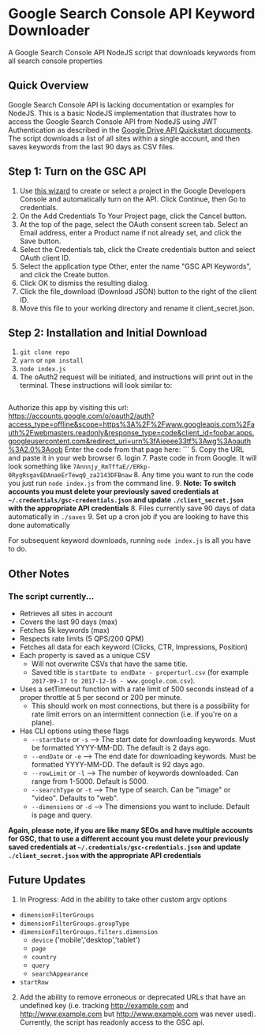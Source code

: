 # Google Search Console API Keyword Downloader

A Google Search Console API NodeJS script that downloads keywords from all search console properties

## Quick Overview

Google Search Console API is lacking documentation or examples for NodeJS. This is a basic NodeJS implementation that illustrates how to access the Google Search Console API from NodeJS using JWT Authentication as described in the [Google Drive API Quickstart documents](https://developers.google.com/drive/v3/web/quickstart/nodejs). The script downloads a list of all sites within a single account, and then saves keywords from the last 90 days as CSV files.

## Step 1: Turn on the GSC API
1. Use [this wizard](https://console.developers.google.com/start/api?id=webmasters) to create or select a project in the Google Developers Console and automatically turn on the API. Click Continue, then Go to credentials.
2. On the Add Credentials To Your Project page, click the Cancel button.
3. At the top of the page, select the OAuth consent screen tab. Select an Email address, enter a Product name if not already set, and click the Save button.
4. Select the Credentials tab, click the Create credentials button and select OAuth client ID.
5. Select the application type Other, enter the name "GSC API Keywords", and click the Create button.
6. Click OK to dismiss the resulting dialog.
7. Click the file_download (Download JSON) button to the right of the client ID.
8. Move this file to your working directory and rename it client_secret.json.

## Step 2: Installation and Initial Download

1. `git clone repo` 
2. `yarn` or `npm install`
3. `node index.js`
4. The oAuth2 request will be initiated, and instructions will print out in the terminal. These instructions will look similar to:
    ``` 
Authorize this app by visiting this url:  https://accounts.google.com/o/oauth2/auth?access_type=offline&scope=https%3A%2F%2Fwww.googleapis.com%2Fauth%2Fwebmasters.readonly&response_type=code&client_id=foobar.apps.googleusercontent.com&redirect_uri=urn%3fAieeee33tf%3Awg%3Aoauth%3A2.0%3Aoob Enter the code from that page here:
    ```
5. Copy the URL and paste it in your web browser 
6. login
7. Paste code in from Google. It will look something like `7Annnjy_RmTffaE//ERkp-0RygRsgavEDAnaeErTewqQ_za2143DFBnaw`
8. Any time you want to run the code you just run `node index.js` from the command line. 
9. **Note: To switch accounts you must delete your previously saved credentials at `~/.credentials/gsc-credentials.json` and update `./client_secret.json` with the appropriate API credentials**
8. Files currently save 90 days of data automatically in `./saves`
9. Set up a cron job if you are looking to have this done automatically

For subsequent keyword downloads, running `node index.js` is all you have to do.

## Other Notes

### The script currently...
- Retrieves all sites in account
- Covers the last 90 days (max)
- Fetches 5k keywords (max)
- Respects rate limits (5 QPS/200 QPM)
- Fetches all data for each keyword (Clicks, CTR, Impressions, Position) 
- Each property is saved as a unique CSV
  - Will not overwrite CSVs that have the same title. 
  - Saved title is `startDate to endDate - properturl.csv` (for example `2017-09-17 to 2017-12-16 - www.google.com.csv`).
- Uses a setTimeout function with a rate limit of 500 seconds instead of a proper throttle at 5 per second or 200 per minute. 
  - This should work on most connections, but there is a possibility for rate limit errors on an intermittent connection (i.e. if you're on a plane).
- Has CLI options using these flags
  - `--startDate` or `-s` --> The start date for downloading keywords. Must be formatted YYYY-MM-DD. The default is 2 days ago.
  - `--endDate` or `-e` --> The end date for downloading keywords. Must be formatted YYYY-MM-DD. The default is 92 days ago.
  - `--rowLimit` or `-l` --> The number of keywords downloaded. Can range from 1-5000. Default is 5000.
  - `--searchType` or `-t` --> The type of search. Can be "image" or "video". Defaults to "web".
  - `--dimensions` or `-d` --> The dimensions you want to include. Default is page and query.

**Again, please note, if you are like many SEOs and have multiple accounts for GSC, that to use a different account you must delete your previously saved credentials at `~/.credentials/gsc-credentials.json` and update `./client_secret.json` with the appropriate API credentials**

## Future Updates

1. In Progress: Add in the ability to take other custom argv options 
  - `dimensionFilterGroups` 
  - `dimensionFilterGroups.groupType`
  - `dimensionFilterGroups.filters.dimension`
    - `device` ('mobile','desktop','tablet') 
    - `page`
    - `country` 
    - `query` 
    - `searchAppearance`
  - `startRow`
2. Add the ability to remove erroneous or deprecated URLs that have an undefined key (i.e. tracking http://example.com and http://www.example.com but http://www.example.com was never used). Currently, the script has readonly access to the GSC api.